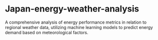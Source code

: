 # Japan-energy-weather-analysis
A comprehensive analysis of energy performance metrics in relation to regional weather data, utilizing machine learning models to predict energy demand based on meteorological factors.
